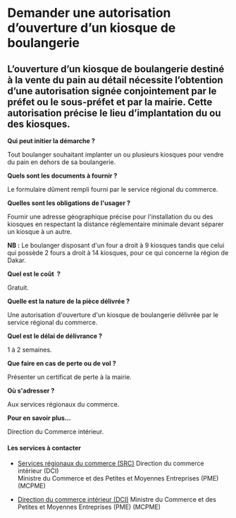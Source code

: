 # Demander une autorisation d’ouverture d’un kiosque de boulangerie

L’ouverture d’un kiosque de boulangerie destiné à la vente du pain au détail nécessite l’obtention d’une autorisation signée conjointement par le préfet ou le sous-préfet et par la mairie. Cette autorisation précise le lieu d’implantation du ou des kiosques.
------------------------------------------------------------------------------------------------------------------------------------------------------------------------------------------------------------------------------------------------------------------

**Qui peut initier la démarche ?**

Tout boulanger souhaitant implanter un ou plusieurs kiosques pour vendre du pain en dehors de sa boulangerie.

**Quels sont les documents à fournir ?**  

Le formulaire dûment rempli fourni par le service régional du commerce.

**Quelles sont les obligations de l'usager ?**

Fournir une adresse géographique précise pour l'installation du ou des kiosques en respectant la distance réglementaire minimale devant séparer un kiosque à un autre.   

**NB :** Le boulanger disposant d'un four a droit à 9 kiosques tandis que celui qui possède 2 fours a droit à 14 kiosques, pour ce qui concerne la région de Dakar.  

**Quel est le coût  ?**

Gratuit.

**Quelle est la nature de la pièce délivrée ?**

Une autorisation d'ouverture d'un kiosque de boulangerie délivrée par le service régional du commerce.

**Quel est le délai de délivrance ?**

1 à 2 semaines.  

**Que faire en cas de perte ou de vol ?**

Présenter un certificat de perte à la mairie.

**Où s'adresser ?**

Aux services régionaux du commerce.  

**Pour en savoir plus...**

Direction du Commerce intérieur.

#### Les services à contacter

*   [Services régionaux du commerce (SRC)](../../../services/services-regionaux-du-commerce-src.md) Direction du commerce intérieur (DCI)  
    Ministre du Commerce et des Petites et Moyennes Entreprises (PME) (MCPME)  
    
*   [Direction du commerce intérieur (DCI)](../../../services/direction-du-commerce-interieur-dci.md) Ministre du Commerce et des Petites et Moyennes Entreprises (PME) (MCPME)